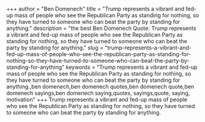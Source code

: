 +++
author = "Ben Domenech"
title = "Trump represents a vibrant and fed-up mass of people who see the Republican Party as standing for nothing, so they have turned to someone who can beat the party by standing for anything."
description = "the best Ben Domenech Quote: Trump represents a vibrant and fed-up mass of people who see the Republican Party as standing for nothing, so they have turned to someone who can beat the party by standing for anything."
slug = "trump-represents-a-vibrant-and-fed-up-mass-of-people-who-see-the-republican-party-as-standing-for-nothing-so-they-have-turned-to-someone-who-can-beat-the-party-by-standing-for-anything"
keywords = "Trump represents a vibrant and fed-up mass of people who see the Republican Party as standing for nothing, so they have turned to someone who can beat the party by standing for anything.,ben domenech,ben domenech quotes,ben domenech quote,ben domenech sayings,ben domenech saying,quotes, sayings,quote, saying, motivation"
+++
Trump represents a vibrant and fed-up mass of people who see the Republican Party as standing for nothing, so they have turned to someone who can beat the party by standing for anything.
